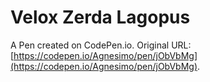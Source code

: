 # Velox Zerda Lagopus

A Pen created on CodePen.io. Original URL: [https://codepen.io/Agnesimo/pen/jObVbMg](https://codepen.io/Agnesimo/pen/jObVbMg).


